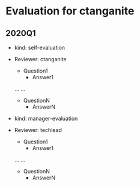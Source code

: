 
# Evaluation for ctanganite

## 2020Q1

  * kind: self-evaluation
  * Reviewer: ctanganite

    * Question1
      * Answer1

    ...
    ...

    * QuestionN
      * AnswerN

* kind: manager-evaluation
* Reviewer: techlead

    * Question1
      * Answer1

    ...
    ...

    * QuestionN
      * AnswerN
